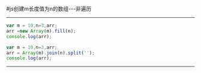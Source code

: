 #js创建m长度值为n的数组---非遍历

***

```javascript
var m = 10,n=3,arr;
arr =new Array(m).fill(n);
console.log(arr);
```







```javascript
var m = 10,n=3,arr;
arr = Array(m).join(n).split('');
console.log(arr);
```
***